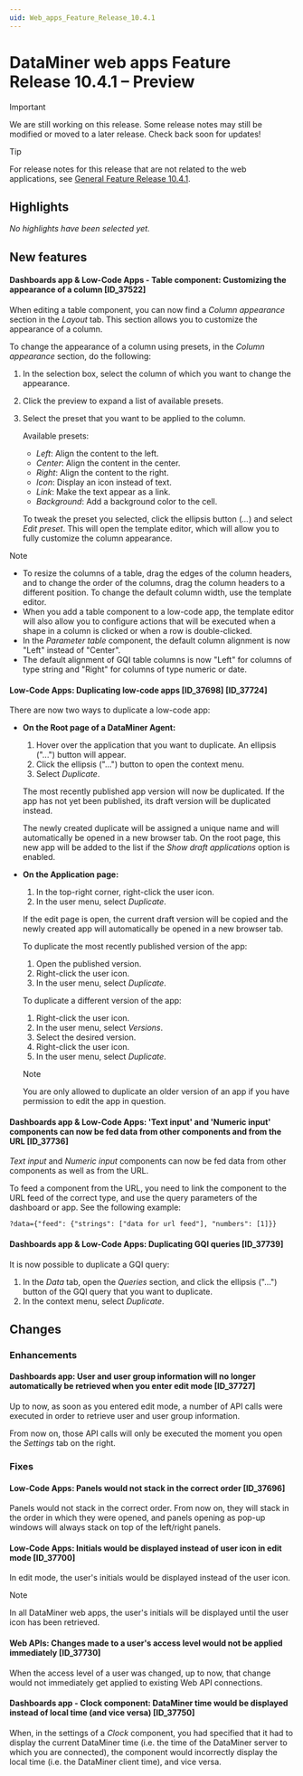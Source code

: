 ```yaml
---
uid: Web_apps_Feature_Release_10.4.1
---
```


# DataMiner web apps Feature Release 10.4.1 – Preview

> [!IMPORTANT]
> We are still working on this release. Some release notes may still be modified or moved to a later release. Check back soon for updates!

> [!TIP]
> For release notes for this release that are not related to the web applications, see [General Feature Release 10.4.1](xref:General_Feature_Release_10.4.1).

## Highlights

*No highlights have been selected yet.*

## New features

#### Dashboards app & Low-Code Apps - Table component: Customizing the appearance of a column [ID_37522]

<!-- MR 10.3.0 [CU10] - FR 10.4.1 -->

When editing a table component, you can now find a *Column appearance* section in the *Layout* tab. This section allows you to customize the appearance of a column.

To change the appearance of a column using presets, in the *Column appearance* section, do the following:

1. In the selection box, select the column of which you want to change the appearance.
1. Click the preview to expand a list of available presets.
1. Select the preset that you want to be applied to the column.

   Available presets:

   - *Left*: Align the content to the left.
   - *Center*: Align the content in the center.
   - *Right*: Align the content to the right.
   - *Icon*: Display an icon instead of text.
   - *Link*: Make the text appear as a link.
   - *Background*: Add a background color to the cell.

   To tweak the preset you selected, click the ellipsis button (*...*) and select *Edit preset*. This will open the template editor, which will allow you to fully customize the column appearance.

> [!NOTE]
>
> - To resize the columns of a table, drag the edges of the column headers, and to change the order of the columns, drag the column headers to a different position. To change the default column width, use the template editor.
> - When you add a table component to a low-code app, the template editor will also allow you to configure actions that will be executed when a shape in a column is clicked or when a row is double-clicked.
> - In the *Parameter table* component, the default column alignment is now "Left" instead of "Center".
> - The default alignment of GQI table columns is now "Left" for columns of type string and "Right" for columns of type numeric or date.

#### Low-Code Apps: Duplicating low-code apps [ID_37698] [ID_37724]

<!-- MR 10.3.0 [CU10] - FR 10.4.1 -->

There are now two ways to duplicate a low-code app:

- **On the Root page of a DataMiner Agent:**

  1. Hover over the application that you want to duplicate. An ellipsis ("...") button will appear.
  1. Click the ellipsis ("...") button to open the context menu.
  1. Select *Duplicate*.

  The most recently published app version will now be duplicated. If the app has not yet been published, its draft version will be duplicated instead.

  The newly created duplicate will be assigned a unique name and will automatically be opened in a new browser tab. On the root page, this new app will be added to the list if the *Show draft applications* option is enabled.

- **On the Application page:**

  1. In the top-right corner, right-click the user icon.
  1. In the user menu, select *Duplicate*.

  If the edit page is open, the current draft version will be copied and the newly created app will automatically be opened in a new browser tab.

  To duplicate the most recently published version of the app:

  1. Open the published version.
  1. Right-click the user icon.
  1. In the user menu, select *Duplicate*.
  
  To duplicate a different version of the app:

  1. Right-click the user icon.
  1. In the user menu, select *Versions*.
  1. Select the desired version.
  1. Right-click the user icon.
  1. In the user menu, select *Duplicate*.

  > [!NOTE]
  > You are only allowed to duplicate an older version of an app if you have permission to edit the app in question.

#### Dashboards app & Low-Code Apps: 'Text input' and 'Numeric input' components can now be fed data from other components and from the URL [ID_37736]

<!-- MR 10.3.0 [CU10] - FR 10.4.1 -->

*Text input* and *Numeric input* components can now be fed data from other components as well as from the URL.

To feed a component from the URL, you need to link the component to the URL feed of the correct type, and use the query parameters of the dashboard or app. See the following example:

`?data={"feed": {"strings": ["data for url feed"], "numbers": [1]}}`

#### Dashboards app & Low-Code Apps: Duplicating GQI queries [ID_37739]

<!-- MR 10.3.0 [CU10] - FR 10.4.1 -->

It is now possible to duplicate a GQI query:

1. In the *Data* tab, open the *Queries* section, and click the ellipsis ("...") button of the GQI query that you want to duplicate.
1. In the context menu, select *Duplicate*.

## Changes

### Enhancements

#### Dashboards app: User and user group information will no longer automatically be retrieved when you enter edit mode [ID_37727]

<!-- MR 10.3.0 [CU10] - FR 10.4.1 -->

Up to now, as soon as you entered edit mode, a number of API calls were executed in order to retrieve user and user group information.

From now on, those API calls will only be executed the moment you open the *Settings* tab on the right.

### Fixes

#### Low-Code Apps: Panels would not stack in the correct order [ID_37696]

<!-- MR 10.3.0 [CU10] - FR 10.4.1 -->

Panels would not stack in the correct order. From now on, they will stack in the order in which they were opened, and panels opening as pop-up windows will always stack on top of the left/right panels.

#### Low-Code Apps: Initials would be displayed instead of user icon in edit mode [ID_37700]

<!-- MR 10.3.0 [CU10] - FR 10.4.1 -->

In edit mode, the user's initials would be displayed instead of the user icon.

> [!NOTE]
> In all DataMiner web apps, the user's initials will be displayed until the user icon has been retrieved.

#### Web APIs: Changes made to a user's access level would not be applied immediately [ID_37730]

<!-- MR 10.3.0 [CU10] - FR 10.4.1 -->

When the access level of a user was changed, up to now, that change would not immediately get applied to existing Web API connections.

#### Dashboards app - Clock component: DataMiner time would be displayed instead of local time (and vice versa) [ID_37750]

<!-- MR 10.3.0 [CU10] - FR 10.4.1 -->

When, in the settings of a *Clock* component, you had specified that it had to display the current DataMiner time (i.e. the time of the DataMiner server to which you are connected), the component would incorrectly display the local time (i.e. the DataMiner client time), and vice versa.
